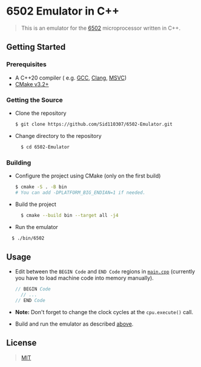# 6502 Emulator in C++

> This is an emulator for the [6502](https://en.wikipedia.org/wiki/MOS_Technology_6502) microprocessor written in C++.

## Getting Started

### Prerequisites

- A C++20 compiler (
  e.g. [GCC](https://gcc.gnu.org/), [Clang](https://clang.llvm.org/), [MSVC](https://visualstudio.microsoft.com/))
- [CMake v3.2+](https://cmake.org/)

### Getting the Source

- Clone the repository
  ```sh
  $ git clone https://github.com/Sid110307/6502-Emulator.git
  ```

- Change directory to the repository
  ```sh
    $ cd 6502-Emulator
  ```

### Building

- Configure the project using CMake (only on the first build)
  ```sh
  $ cmake -S . -B bin
  # You can add -DPLATFORM_BIG_ENDIAN=1 if needed.
  ```

- Build the project
  ```sh
    $ cmake --build bin --target all -j4
  ```

- Run the emulator

```sh
  $ ./bin/6502
```

## Usage

- Edit between the `BEGIN Code` and `END Code` regions in [`main.cpp`](src/main.cpp) (currently you have to load machine
  code into memory manually).
  ```cpp
  // BEGIN Code
    // ...
  // END Code
  ```

- **Note:** Don't forget to change the clock cycles at the `cpu.execute()` call.
- Build and run the emulator as described [above](#building).

## License

> [MIT](https://opensource.org/licenses/MIT)
